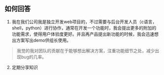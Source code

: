 ## 如何回答
1. 我在我们公司我是独立开发web项目的，不过需要与后台开发人员（c语言，shell，python）进行协作，通常在开发一个功能时，我会提出更多的附加的功能需求，使得用户体验度更好。并且再产品提出新功能的时候，我会迅速想出方案写出demo供组长使用。
> 我觉的我对团队的贡献在于能够想出解决方案，注重功能细节之处，减少出现bug的几率。

2. 定期分享知识


